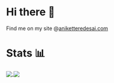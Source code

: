 # Hi there &#128075;

Find me on my site @[aniketteredesai.com](https://aniketteredesai.com/)

# Stats &#128202;

<a href="https://github.com/icy-comet/">
<img src="https://github-readme-stats.vercel.app/api?username=icy-comet&count_private=true&show_icons=true&theme=graywhite" align="center">
</a>
<a href="https://github.com/icy-comet/">
<img src="https://github-readme-stats.vercel.app/api/top-langs/?username=icy-comet&title_color=000000&text_color=000000" align="center">
</a>